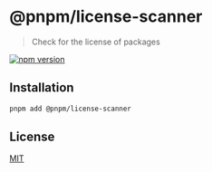 # @pnpm/license-scanner

> Check for the license of packages

<!--@shields('npm')-->
[![npm version](https://img.shields.io/npm/v/@pnpm/license-scanner.svg)](https://www.npmjs.com/package/@pnpm/license-scanner)
<!--/@-->

## Installation

```sh
pnpm add @pnpm/license-scanner
```

## License

[MIT](LICENSE)
